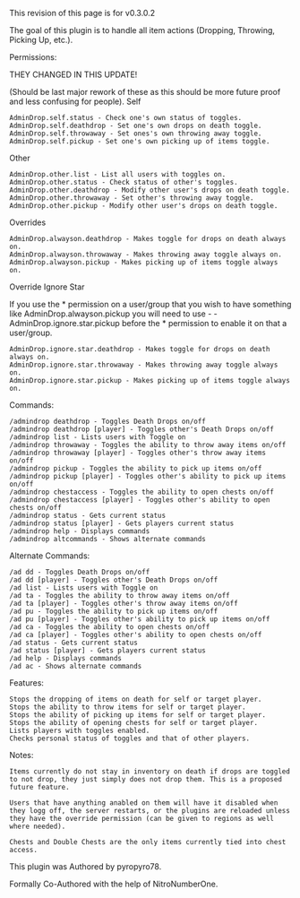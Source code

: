 This revision of this page is for v0.3.0.2

The goal of this plugin is to handle all item actions (Dropping, Throwing, Picking Up, etc.).

Permissions:

THEY CHANGED IN THIS UPDATE!

(Should be last major rework of these as this should be more future proof and less confusing for people).
Self

    AdminDrop.self.status - Check one's own status of toggles.
    AdminDrop.self.deathdrop - Set one's own drops on death toggle.
    AdminDrop.self.throwaway - Set ones's own throwing away toggle.
    AdminDrop.self.pickup - Set one's own picking up of items toggle. 

Other

    AdminDrop.other.list - List all users with toggles on.
    AdminDrop.other.status - Check status of other's toggles.
    AdminDrop.other.deathdrop - Modify other user's drops on death toggle.
    AdminDrop.other.throwaway - Set other's throwing away toggle.
    AdminDrop.other.pickup - Modify other user's drops on death toggle. 

Overrides

    AdminDrop.alwayson.deathdrop - Makes toggle for drops on death always on.
    AdminDrop.alwayson.throwaway - Makes throwing away toggle always on.
    AdminDrop.alwayson.pickup - Makes picking up of items toggle always on. 

Override Ignore Star

If you use the * permission on a user/group that you wish to have something like AdminDrop.alwayson.pickup you will need to use - -AdminDrop.ignore.star.pickup before the * permission to enable it on that a user/group.

    AdminDrop.ignore.star.deathdrop - Makes toggle for drops on death always on.
    AdminDrop.ignore.star.throwaway - Makes throwing away toggle always on.
    AdminDrop.ignore.star.pickup - Makes picking up of items toggle always on. 

Commands:

    /admindrop deathdrop - Toggles Death Drops on/off
    /admindrop deathdrop [player] - Toggles other's Death Drops on/off
    /admindrop list - Lists users with Toggle on
    /admindrop throwaway - Toggles the ability to throw away items on/off
    /admindrop throwaway [player] - Toggles other's throw away items on/off
    /admindrop pickup - Toggles the ability to pick up items on/off
    /admindrop pickup [player] - Toggles other's ability to pick up items on/off
    /admindrop chestaccess - Toggles the ability to open chests on/off
    /admindrop chestaccess [player] - Toggles other's ability to open chests on/off
    /admindrop status - Gets current status
    /admindrop status [player] - Gets players current status
    /admindrop help - Displays commands
    /admindrop altcommands - Shows alternate commands 

Alternate Commands:

    /ad dd - Toggles Death Drops on/off
    /ad dd [player] - Toggles other's Death Drops on/off
    /ad list - Lists users with Toggle on
    /ad ta - Toggles the ability to throw away items on/off
    /ad ta [player] - Toggles other's throw away items on/off
    /ad pu - Toggles the ability to pick up items on/off
    /ad pu [player] - Toggles other's ability to pick up items on/off
    /ad ca - Toggles the ability to open chests on/off
    /ad ca [player] - Toggles other's ability to open chests on/off
    /ad status - Gets current status
    /ad status [player] - Gets players current status
    /ad help - Displays commands
    /ad ac - Shows alternate commands 

Features:

    Stops the dropping of items on death for self or target player.
    Stops the ability to throw items for self or target player.
    Stops the ability of picking up items for self or target player.
    Stops the ability of opening chests for self or target player.
    Lists players with toggles enabled.
    Checks personal status of toggles and that of other players. 

Notes:

    Items currently do not stay in inventory on death if drops are toggled to not drop, they just simply does not drop them. This is a proposed future feature. 

    Users that have anything anabled on them will have it disabled when they logg off, the server restarts, or the plugins are reloaded unless they have the override permission (can be given to regions as well where needed). 

    Chests and Double Chests are the only items currently tied into chest access. 

This plugin was Authored by pyropyro78.

Formally Co-Authored with the help of NitroNumberOne.
